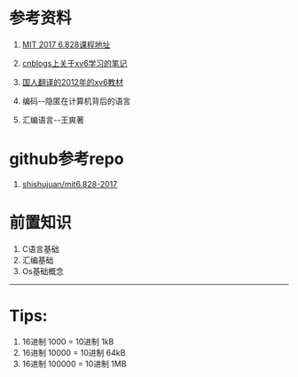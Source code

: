 # 参考资料

1. [MIT 2017 6.828课程地址](https://pdos.csail.mit.edu/6.828/2017/schedule.html)

2. [cnblogs上关于xv6学习的笔记](http://www.cnblogs.com/fatsheep9146/category/769143.html)

3. [国人翻译的2012年的xv6教材](https://github.com/ranxian/xv6-chinese)

4. 编码--隐匿在计算机背后的语言

5. 汇编语言--王爽著

# github参考repo
1. [shishujuan/mit6.828-2017](https://github.com/shishujuan/mit6.828-2017/)

# 前置知识
1. C语言基础
2. 汇编基础
3. Os基础概念

---

# Tips:

1. 16进制 1000 = 10进制 1kB
2. 16进制 10000 = 10进制 64kB
3. 16进制 100000 = 10进制 1MB
